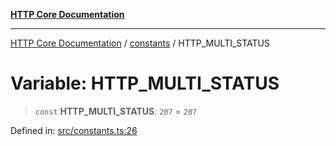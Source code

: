 [**HTTP Core Documentation**](../../README.md)

***

[HTTP Core Documentation](../../README.md) / [constants](../README.md) / HTTP\_MULTI\_STATUS

# Variable: HTTP\_MULTI\_STATUS

> `const` **HTTP\_MULTI\_STATUS**: `207` = `207`

Defined in: [src/constants.ts:26](https://github.com/stonemjs/http-core/blob/6577700bdede2420a5df45a338635c35547070ea/src/constants.ts#L26)
